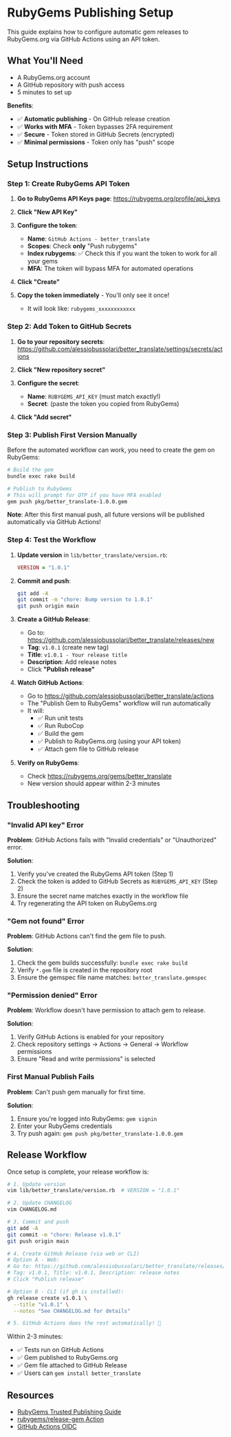 # RubyGems Publishing Setup

This guide explains how to configure automatic gem releases to RubyGems.org via GitHub Actions using an API token.

## What You'll Need

- A RubyGems.org account
- A GitHub repository with push access
- 5 minutes to set up

**Benefits**:
- ✅ **Automatic publishing** - On GitHub release creation
- ✅ **Works with MFA** - Token bypasses 2FA requirement
- ✅ **Secure** - Token stored in GitHub Secrets (encrypted)
- ✅ **Minimal permissions** - Token only has "push" scope

## Setup Instructions

### Step 1: Create RubyGems API Token

1. **Go to RubyGems API Keys page**: https://rubygems.org/profile/api_keys

2. **Click "New API Key"**

3. **Configure the token**:
   - **Name**: `GitHub Actions - better_translate`
   - **Scopes**: Check **only** "Push rubygems"
   - **Index rubygems**: ✅ Check this if you want the token to work for all your gems
   - **MFA**: The token will bypass MFA for automated operations

4. **Click "Create"**

5. **Copy the token immediately** - You'll only see it once!
   - It will look like: `rubygems_xxxxxxxxxxxx`

### Step 2: Add Token to GitHub Secrets

1. **Go to your repository secrets**: https://github.com/alessiobussolari/better_translate/settings/secrets/actions

2. **Click "New repository secret"**

3. **Configure the secret**:
   - **Name**: `RUBYGEMS_API_KEY` (must match exactly!)
   - **Secret**: (paste the token you copied from RubyGems)

4. **Click "Add secret"**

### Step 3: Publish First Version Manually

Before the automated workflow can work, you need to create the gem on RubyGems:

```bash
# Build the gem
bundle exec rake build

# Publish to RubyGems
# This will prompt for OTP if you have MFA enabled
gem push pkg/better_translate-1.0.0.gem
```

**Note**: After this first manual push, all future versions will be published automatically via GitHub Actions!

### Step 4: Test the Workflow

1. **Update version** in `lib/better_translate/version.rb`:
   ```ruby
   VERSION = "1.0.1"
   ```

2. **Commit and push**:
   ```bash
   git add -A
   git commit -m "chore: Bump version to 1.0.1"
   git push origin main
   ```

3. **Create a GitHub Release**:
   - Go to: https://github.com/alessiobussolari/better_translate/releases/new
   - **Tag**: `v1.0.1` (create new tag)
   - **Title**: `v1.0.1 - Your release title`
   - **Description**: Add release notes
   - Click **"Publish release"**

4. **Watch GitHub Actions**:
   - Go to https://github.com/alessiobussolari/better_translate/actions
   - The "Publish Gem to RubyGems" workflow will run automatically
   - It will:
     - ✅ Run unit tests
     - ✅ Run RuboCop
     - ✅ Build the gem
     - ✅ Publish to RubyGems.org (using your API token)
     - ✅ Attach gem file to GitHub release

5. **Verify on RubyGems**:
   - Check https://rubygems.org/gems/better_translate
   - New version should appear within 2-3 minutes

## Troubleshooting

### "Invalid API key" Error

**Problem**: GitHub Actions fails with "Invalid credentials" or "Unauthorized" error.

**Solution**:
1. Verify you've created the RubyGems API token (Step 1)
2. Check the token is added to GitHub Secrets as `RUBYGEMS_API_KEY` (Step 2)
3. Ensure the secret name matches exactly in the workflow file
4. Try regenerating the API token on RubyGems.org

### "Gem not found" Error

**Problem**: GitHub Actions can't find the gem file to push.

**Solution**:
1. Check the gem builds successfully: `bundle exec rake build`
2. Verify `*.gem` file is created in the repository root
3. Ensure the gemspec file name matches: `better_translate.gemspec`

### "Permission denied" Error

**Problem**: Workflow doesn't have permission to attach gem to release.

**Solution**:
1. Verify GitHub Actions is enabled for your repository
2. Check repository settings → Actions → General → Workflow permissions
3. Ensure "Read and write permissions" is selected

### First Manual Publish Fails

**Problem**: Can't push gem manually for first time.

**Solution**:
1. Ensure you're logged into RubyGems: `gem signin`
2. Enter your RubyGems credentials
3. Try push again: `gem push pkg/better_translate-1.0.0.gem`

## Release Workflow

Once setup is complete, your release workflow is:

```bash
# 1. Update version
vim lib/better_translate/version.rb  # VERSION = "1.0.1"

# 2. Update CHANGELOG
vim CHANGELOG.md

# 3. Commit and push
git add -A
git commit -m "chore: Release v1.0.1"
git push origin main

# 4. Create GitHub Release (via web or CLI)
# Option A - Web:
# Go to: https://github.com/alessiobussolari/better_translate/releases/new
# Tag: v1.0.1, Title: v1.0.1, Description: release notes
# Click "Publish release"

# Option B - CLI (if gh is installed):
gh release create v1.0.1 \
  --title "v1.0.1" \
  --notes "See CHANGELOG.md for details"

# 5. GitHub Actions does the rest automatically! 🎉
```

Within 2-3 minutes:
- ✅ Tests run on GitHub Actions
- ✅ Gem published to RubyGems.org
- ✅ Gem file attached to GitHub Release
- ✅ Users can `gem install better_translate`

## Resources

- [RubyGems Trusted Publishing Guide](https://guides.rubygems.org/trusted-publishing/)
- [rubygems/release-gem Action](https://github.com/rubygems/release-gem)
- [GitHub Actions OIDC](https://docs.github.com/en/actions/deployment/security-hardening-your-deployments/about-security-hardening-with-openid-connect)

